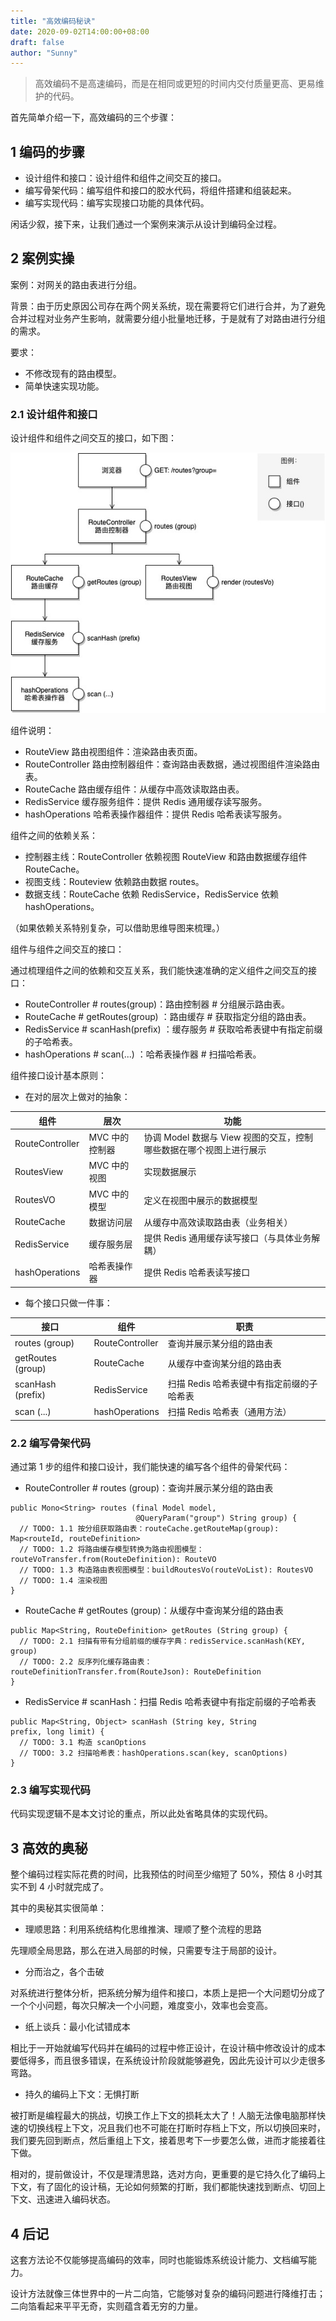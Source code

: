 ```yaml
---
title: "高效编码秘诀"
date: 2020-09-02T14:00:00+08:00
draft: false
author: "Sunny"
---
```


> 高效编码不是高速编码，而是在相同或更短的时间内交付质量更高、更易维护的代码。

首先简单介绍一下，高效编码的三个步骤：

## 1 编码的步骤

- 设计组件和接口：设计组件和组件之间交互的接口。
- 编写骨架代码：编写组件和接口的胶水代码，将组件搭建和组装起来。
- 编写实现代码：编写实现接口功能的具体代码。

闲话少叙，接下来，让我们通过一个案例来演示从设计到编码全过程。

## 2 案例实操

案例：对网关的路由表进行分组。

背景：由于历史原因公司存在两个网关系统，现在需要将它们进行合并，为了避免合并过程对业务产生影响，就需要分组小批量地迁移，于是就有了对路由进行分组的需求。

要求：

- 不修改现有的路由模型。
- 简单快速实现功能。

### 2.1 设计组件和接口

设计组件和组件之间交互的接口，如下图：

![attach](_res/components-and-interfaces.jpg)

组件说明：

- RouteView 路由视图组件：渲染路由表页面。
- RouteController 路由控制器组件：查询路由表数据，通过视图组件渲染路由表。
- RouteCache 路由缓存组件：从缓存中高效读取路由表。
- RedisService 缓存服务组件：提供 Redis 通用缓存读写服务。
- hashOperations 哈希表操作器组件：提供 Redis 哈希表读写服务。

组件之间的依赖关系：

- 控制器主线：RouteController 依赖视图 RouteView 和路由数据缓存组件 RouteCache。
- 视图支线：Routeview 依赖路由数据 routes。
- 数据支线：RouteCache 依赖 RedisService，RedisService 依赖 hashOperations。

（如果依赖关系特别复杂，可以借助思维导图来梳理。）

组件与组件之间交互的接口：

通过梳理组件之间的依赖和交互关系，我们能快速准确的定义组件之间交互的接口：

- RouteController # routes(group)：路由控制器 # 分组展示路由表。
- RouteCache # getRoutes(group) ：路由缓存 # 获取指定分组的路由表。
- RedisService # scanHash(prefix) ：缓存服务 # 获取哈希表键中有指定前缀的子哈希表。
- hashOperations # scan(...) ：哈希表操作器 # 扫描哈希表。

组件接口设计基本原则：

- 在对的层次上做对的抽象：

| 组件 | 层次 | 功能 |
| --- | --- | --- |
| RouteController | MVC 中的控制器 | 协调 Model 数据与 View 视图的交互，控制哪些数据在哪个视图上进行展示 |
| RoutesView | MVC 中的视图 | 实现数据展示 |
| RoutesVO | MVC 中的模型 | 定义在视图中展示的数据模型 |
| RouteCache | 数据访问层 | 从缓存中高效读取路由表（业务相关） |
| RedisService | 缓存服务层 | 提供 Redis 通用缓存读写接口（与具体业务解耦） |
| hashOperations | 哈希表操作器 | 提供 Redis 哈希表读写接口 |

- 每个接口只做一件事：

| 接口 | 组件 | 职责 |
| --- | --- | --- |
| routes (group) | RouteController | 查询并展示某分组的路由表 |
| getRoutes (group) | RouteCache | 从缓存中查询某分组的路由表 |
| scanHash (prefix) | RedisService | 扫描 Redis 哈希表键中有指定前缀的子哈希表 |
| scan (...) | hashOperations | 扫描 Redis 哈希表（通用方法） |

### 2.2 编写骨架代码

通过第 1 步的组件和接口设计，我们能快速的编写各个组件的骨架代码：

- RouteController # routes (group)：查询并展示某分组的路由表

```
public Mono<String> routes (final Model model,
                            @QueryParam("group") String group) {
  // TODO: 1.1 按分组获取路由表：routeCache.getRouteMap(group): Map<routeId, routeDefinition>
  // TODO: 1.2 将路由缓存模型转换为路由视图模型：routeVoTransfer.from(RouteDefinition): RouteVO
  // TODO: 1.3 构造路由表视图模型：buildRoutesVo(routeVoList): RoutesVO
  // TODO: 1.4 渲染视图
}
```

- RouteCache # getRoutes (group)：从缓存中查询某分组的路由表

```
public Map<String, RouteDefinition> getRoutes (String group) {
  // TODO: 2.1 扫描有带有分组前缀的缓存字典：redisService.scanHash(KEY, group)
  // TODO: 2.2 反序列化缓存路由表：routeDefinitionTransfer.from(RouteJson): RouteDefinition
}
```

- RedisService # scanHash：扫描 Redis 哈希表键中有指定前缀的子哈希表

```
public Map<String, Object> scanHash (String key, String prefix, long limit) {
  // TODO: 3.1 构造 scanOptions
  // TODO: 3.2 扫描哈希表：hashOperations.scan(key, scanOptions)
}
```

### 2.3 编写实现代码

代码实现逻辑不是本文讨论的重点，所以此处省略具体的实现代码。

## 3 高效的奥秘

整个编码过程实际花费的时间，比我预估的时间至少缩短了 50%，预估 8 小时其实不到 4 小时就完成了。

其中的奥秘其实很简单：

- 理顺思路：利用系统结构化思维推演、理顺了整个流程的思路

先理顺全局思路，那么在进入局部的时候，只需要专注于局部的设计。

- 分而治之，各个击破

对系统进行整体分析，把系统分解为组件和接口，本质上是把一个大问题切分成了一个个小问题，每次只解决一个小问题，难度变小，效率也会变高。

- 纸上谈兵：最小化试错成本

相比于一开始就编写代码并在编码的过程中修正设计，在设计稿中修改设计的成本要低得多，而且很多错误，在系统设计阶段就能够避免，因此先设计可以少走很多弯路。

- 持久的编码上下文：无惧打断

被打断是编程最大的挑战，切换工作上下文的损耗太大了！人脑无法像电脑那样快速的切换线程上下文，况且我们也不可能在打断时存档上下文，所以切换回来时，我们要先回到断点，然后重组上下文，接着思考下一步要怎么做，进而才能接着往下做。

相对的，提前做设计，不仅是理清思路，选对方向，更重要的是它持久化了编码上下文，有了固化的设计稿，无论如何频繁的打断，我们都能快速找到断点、切回上下文、迅速进入编码状态。

## 4 后记

这套方法论不仅能够提高编码的效率，同时也能锻炼系统设计能力、文档编写能力。

设计方法就像三体世界中的一片二向箔，它能够对复杂的编码问题进行降维打击；二向箔看起来平平无奇，实则蕴含着无穷的力量。

